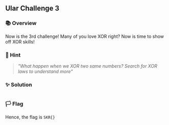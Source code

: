 ## Ular Challenge 3

### 📚 Overview

Now is the 3rd challenge! Many of you love XOR right? Now is time to show off XOR skills!

### 🤔 Hint 

> _"What happen when we XOR two same numbers? Search for XOR laws to understand more"_

### ✨ Solution

```python

```

### 🏳️ Flag

Hence, the flag is `SKR{}` 
